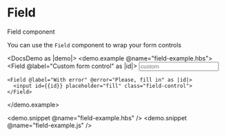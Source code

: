 # Field

Field component

You can use the `Field` component to wrap your form controls

<DocsDemo as |demo|>
  <demo.example @name="field-example.hbs">
    <Field @label="Custom form control" as |id|>
      <input id={{id}} placeholder="custom" class="field-control">
    </Field>

    <Field @label="With error" @error="Please, fill in" as |id|>
      <input id={{id}} placeholder="fill" class="field-control">
    </Field>
  </demo.example>

  <demo.snippet @name="field-example.hbs" />
  <demo.snippet @name="field-example.js" />
</DocsDemo>
